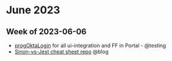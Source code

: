 # June 2023

## Week of 2023-06-06 

- [progOktaLogin](https://github.com/helloextend/client/pull/6486) for all ui-integration and FF in Portal - @testing
- [Sinon-vs-Jest cheat sheet repo](https://github.com/muratkeremozcan/sinon-vs-jest) @blog

